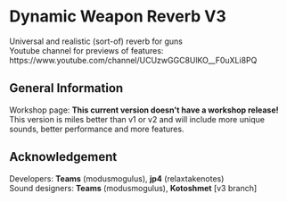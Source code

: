 <h1>Dynamic Weapon Reverb V3</h1>
<p>Universal and realistic (sort-of) reverb for guns<br>Youtube channel for previews of features: https://www.youtube.com/channel/UCUzwGGC8UlKO__F0uXLi8PQ</p>

<h2>General Information</h2>
<p>Workshop page: <b>This current version doesn't have a workshop release!</b><br>This version is miles better than v1 or v2 and will include more unique sounds, better performance and more features.</p>

<h2>Acknowledgement</h2>
<p>Developers: <b>Teams</b> (modusmogulus), <b>jp4</b> (relaxtakenotes)<br> Sound designers: <b>Teams</b> (modusmogulus), <b>Kotoshmet</b> [v3 branch]</p>
